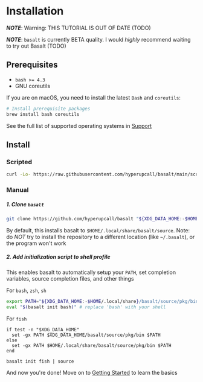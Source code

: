 # Installation

***NOTE***: Warning: THIS TUTORIAL IS OUT OF DATE (TODO)

***NOTE***: `basalt` is currently BETA quality. I would _highly_ recommend waiting to try out Basalt (TODO)

## Prerequisites

- `bash >= 4.3`
- GNU coreutils

If you are on macOS, you need to install the latest `Bash` and `coreutils`:

```sh
# Install prerequisite packages
brew install bash coreutils
```

See the full list of supported operating systems in [Support](./support.md)

## Install

### Scripted

```sh
curl -Lo- https://raw.githubusercontent.com/hyperupcall/basalt/main/scripts/install.sh | bash
```

### Manual

##### 1. Clone `basalt`

```sh
git clone https://github.com/hyperupcall/basalt "${XDG_DATA_HOME:-$HOME/.local/share}/basalt/source"
```

By default, this installs basalt to `$HOME/.local/share/basalt/source`. Note: do _NOT_ try to install the repository to a different location (like `~/.basalt`), or the program won't work

##### 2. Add initialization script to shell profile

This enables basalt to automatically setup your `PATH`, set completion variables, source completion files, and other things


For `bash`, `zsh`, `sh`

```sh
export PATH="${XDG_DATA_HOME:-$HOME/.local/share}/basalt/source/pkg/bin:$PATH"
eval "$(basalt init bash)" # replace 'bash' with your shell
```

For `fish`

```fish
if test -n "$XDG_DATA_HOME"
  set -gx PATH $XDG_DATA_HOME/basalt/source/pkg/bin $PATH
else
  set -gx PATH $HOME/.local/share/basalt/source/pkg/bin $PATH
end

basalt init fish | source
```

And now you're done! Move on to [Getting Started](./getting-started.md) to learn the basics
